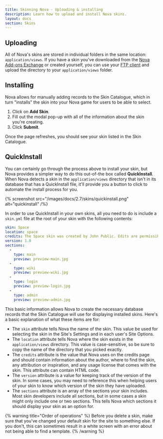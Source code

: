 ```yaml
---
title: Skinning Nova - Uploading & installing
description: Learn how to upload and install Nova skins.
layout: docs
section: Skins
---
```


## Uploading

All of Nova's skins are stored in individual folders in the same location: `application/views`. If you have a skin you've downloaded from the [Nova Add-ons Exchange](https://anodyne-productions.com/addons) or created yourself, you can use your [FTP client](/docs/2.7/before-getting-started#helpful-tools) and upload the directory to your `application/views` folder.

## Installing

Nova allows for manually adding records to the Skin Catalogue, which in turn "installs" the skin into your Nova game for users to be able to select.

1. Click on **Add Skin**.
2. Fill out the modal pop-up with all of the information about the skin you're creating.
3. Click **Submit**.

Once the page refreshes, you should see your skin listed in the Skin Catalogue.

## QuickInstall

You can certainly go through the process above to install your skin, but Nova provides a simpler way to do this out-of-the box called **QuickInstall**. When Nova detects a skin in the `application/views` directory that isn't in its database that has a QuickInstall file, it'll provide you a button to click to automate the install process for you.

{% screenshot src="/images/docs/2.7/skins/quickinstall.png" alt="quickinstall" /%}

In order to use QuickInstall in your own skins, all you need to do is include a `skin.yml` file at the root of your skin with the following contents:

```yaml
skin: Space
location: space
credits: The Space skin was created by John Public. Edits are permissible provided the original credits remain intact.
version: 1.0
sections:
  -
    type: main
    preview: preview-main.jpg
  -
    type: wiki
    preview: preview-wiki.jpg
  -
    type: login
    preview: preview-login.jpg
  -
    type: admin
    preview: preview-admin.jpg
```

This basic information allows Nova to create the necessary database records that the Skin Catalogue will use for displaying installed skins. Here's a basic explanation of what these items are for:

- The `skin` attribute tells Nova the name of the skin. This value be used for selecting the skin in the Site's Settings and in each user's Site Options.
- The `location` attribute tells Nova where the skin exists in the `application/views` directory. This value is case-sensitive, so be sure to copy the name of the directory that you picked exactly.
- The `credits` attribute is the value that Nova uses on the credits page and should contain information about the author, where to find the skin, any attribution or inspiration, and any usage license that comes with the skin. This attribute can contain HTML code.
- The `version` attribute is a value for keeping track of the version of the skin. In some cases, you may need to reference this when helping users of your skin to know which version of the skin they have uploaded.
- The `sections` attribute is an array of the sections your skin includes. Most skin developers include all sections, but in some cases a skin might only include one or two sections. This tells Nova which sections it should display your skin as an option for.

{% warning title="Order of operations" %}
Before you delete a skin, make sure that you've changed your default skin for the site to something else. If you don't, this can sometimes result in a white screen with an error about not being able to find a template.
{% /warning %}
